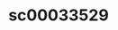 ---
ee_id: '228'
site: '1'
type: '2'
url: 2010-014-sc00033529
title: sc00033529
year: '2010'
display_year: '2010'
medium: 'Pen on All Purpose Security Paper (Grey) #24 bond'
dims: 11 x 8.5 inches
pitch:
ps:
live_url:
related:
youtube:
related_code:
imgs: cadliner-drawing-2010-014-digital-database-ih_1.jpg
subheading:
download:
add_credit:
commission:
layout: things-i-made
---